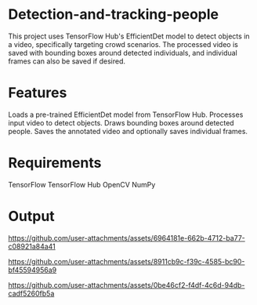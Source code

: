 #  Detection-and-tracking-people
This project uses TensorFlow Hub's EfficientDet model to detect objects in a video, specifically targeting crowd scenarios. The processed video is saved with bounding boxes around detected individuals, and individual frames can also be saved if desired.

# Features
Loads a pre-trained EfficientDet model from TensorFlow Hub.
Processes input video to detect objects.
Draws bounding boxes around detected people.
Saves the annotated video and optionally saves individual frames.

# Requirements
TensorFlow
TensorFlow Hub
OpenCV
NumPy

# Output 

https://github.com/user-attachments/assets/6964181e-662b-4712-ba77-c08921a84a41

https://github.com/user-attachments/assets/8911cb9c-f39c-4585-bc90-bf45594956a9


https://github.com/user-attachments/assets/0be46cf2-f4df-4c6d-94db-cadf5260fb5a

